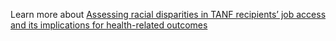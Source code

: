 Learn more about [Assessing racial disparities in TANF recipients’ job access and its implications for health-related outcomes](https://issuu.com/rc-t/docs/xula_poster_v3)
